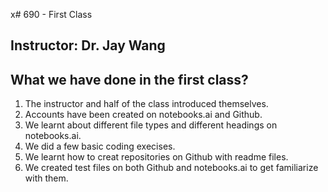 x# 690 - First Class
## Instructor: Dr. Jay Wang 

## What we have done in the first class? 

1. The instructor and half of the class introduced themselves. 
2. Accounts have been created on notebooks.ai and Github. 
3. We learnt about different file types and different headings on notebooks.ai. 
4. We did a few basic coding execises. 
5. We learnt how to creat repositories on Github with readme files. 
6. We created test files on both Github and notebooks.ai to get familiarize with them.
